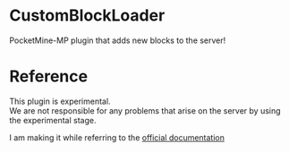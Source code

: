 # CustomBlockLoader
PocketMine-MP plugin that adds new blocks to the server!

# Reference
This plugin is experimental. <br>
We are not responsible for any problems that arise on the server by using the experimental stage.

I am making it while referring to the [official documentation](https://docs.microsoft.com/en-us/minecraft/creator/reference/content/blockreference/)
